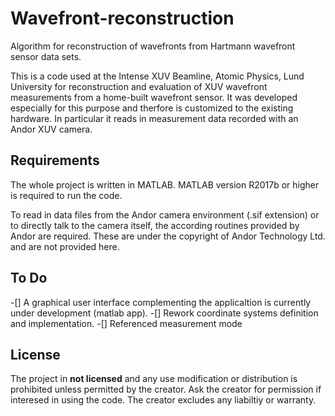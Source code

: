# Wavefront-reconstruction
Algorithm for reconstruction of wavefronts from Hartmann wavefront sensor data sets.

This is a code used at the Intense XUV Beamline, Atomic Physics, Lund University for reconstruction and evaluation of XUV wavefront measurements from a home-built wavefront sensor. It was developed especially for this purpose and therfore is customized to the existing hardware. In particular it reads in measurement data recorded with an Andor XUV camera.

## Requirements
The whole project is written in MATLAB.
MATLAB version R2017b or higher is required to run the code.

To read in data files from the Andor camera environment (.sif extension) or to directly talk to the camera itself, the according routines provided by Andor are required. These are under the copyright of Andor Technology Ltd. and are not provided here.

## To Do
-[] A graphical user interface complementing the applicaltion is currently under development (matlab app).
-[] Rework coordinate systems definition and implementation.
-[] Referenced measurement mode

## License
The project in **not licensed** and any use modification or distribution is prohibited unless permitted by the creator. Ask the creator for permission if interesed in using the code. The creator excludes any liabiltiy or warranty.

